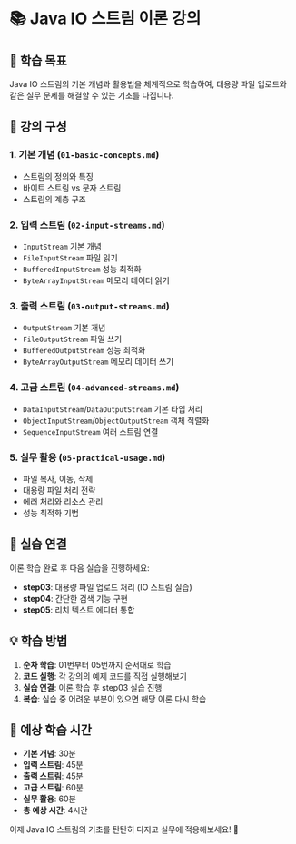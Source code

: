 # 📚 Java IO 스트림 이론 강의

## 🎯 학습 목표

Java IO 스트림의 기본 개념과 활용법을 체계적으로 학습하여, 대용량 파일 업로드와 같은 실무 문제를 해결할 수 있는 기초를 다집니다.

## 📁 강의 구성

### 1. **기본 개념** (`01-basic-concepts.md`)

- 스트림의 정의와 특징
- 바이트 스트림 vs 문자 스트림
- 스트림의 계층 구조

### 2. **입력 스트림** (`02-input-streams.md`)

- `InputStream` 기본 개념
- `FileInputStream` 파일 읽기
- `BufferedInputStream` 성능 최적화
- `ByteArrayInputStream` 메모리 데이터 읽기

### 3. **출력 스트림** (`03-output-streams.md`)

- `OutputStream` 기본 개념
- `FileOutputStream` 파일 쓰기
- `BufferedOutputStream` 성능 최적화
- `ByteArrayOutputStream` 메모리 데이터 쓰기

### 4. **고급 스트림** (`04-advanced-streams.md`)

- `DataInputStream`/`DataOutputStream` 기본 타입 처리
- `ObjectInputStream`/`ObjectOutputStream` 객체 직렬화
- `SequenceInputStream` 여러 스트림 연결

### 5. **실무 활용** (`05-practical-usage.md`)

- 파일 복사, 이동, 삭제
- 대용량 파일 처리 전략
- 에러 처리와 리소스 관리
- 성능 최적화 기법

## 🔗 실습 연결

이론 학습 완료 후 다음 실습을 진행하세요:

- **step03**: 대용량 파일 업로드 처리 (IO 스트림 실습)
- **step04**: 간단한 검색 기능 구현
- **step05**: 리치 텍스트 에디터 통합

## 💡 학습 방법

1. **순차 학습**: 01번부터 05번까지 순서대로 학습
2. **코드 실행**: 각 강의의 예제 코드를 직접 실행해보기
3. **실습 연결**: 이론 학습 후 step03 실습 진행
4. **복습**: 실습 중 어려운 부분이 있으면 해당 이론 다시 학습

## 🎯 예상 학습 시간

- **기본 개념**: 30분
- **입력 스트림**: 45분
- **출력 스트림**: 45분
- **고급 스트림**: 60분
- **실무 활용**: 60분
- **총 예상 시간**: 4시간

이제 Java IO 스트림의 기초를 탄탄히 다지고 실무에 적용해보세요! 🚀
